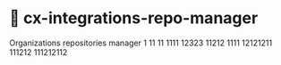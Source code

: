 # 🎯 cx-integrations-repo-manager
Organizations repositories manager
1
11
11
1111
12323
11212
1111
12121211
111212
111212112
